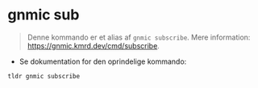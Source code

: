 # gnmic sub

> Denne kommando er et alias af `gnmic subscribe`.
> Mere information: <https://gnmic.kmrd.dev/cmd/subscribe>.

- Se dokumentation for den oprindelige kommando:

`tldr gnmic subscribe`
